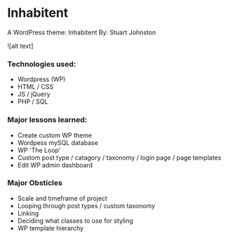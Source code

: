 # Inhabitent

A WordPress theme: Inhabitent
By: Stuart Johnston

![alt text]

### Technologies used:

- Wordpress (WP)
- HTML / CSS
- JS / jQuery
- PHP / SQL

### Major lessons learned:

- Create custom WP theme
- Wordpess mySQL database
- WP 'The Loop'
- Custom post type / catagory / taxonomy / login page / page templates
- Edit WP admin dashboard

### Major Obsticles

- Scale and timeframe of project
- Looping through post types / custom taxonomy
- Linking
- Deciding what classes to use for styling
- WP template hierarchy
